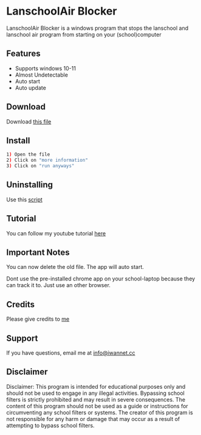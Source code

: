 # LanschoolAir Blocker

LanschoolAir Blocker is a windows program that stops the lanschool and lanschool air program from starting on your (school)computer

## Features
- Supports windows 10-11
- Almost Undetectable
- Auto start
- Auto update

## Download


Download [this file](https://github.com/iwannet/LanschoolBlocker/releases/latest/download/Install.bat)


## Install

```bash
1) Open the file
2) Click on "more information"
3) Click on "run anyways"
```
## Uninstalling

Use this [script](https://github.com/iwannet/LanschoolBlocker/releases/download/LanschoolUninstaller/Uninstaller.bat)

## Tutorial
You can follow my youtube tutorial [here](https://www.youtube.com/watch?v=7QPeEqb_TH8)

## Important Notes

You can now delete the old file. The app will auto start.


Dont use the pre-installed chrome app on your school-laptop because they can track it to. Just use an other browser.


## Credits

Please give credits to [me](https://iwannet.cc)

## Support

If you have questions, email me at [info@iwannet.cc](mailto:info@iwannet.cc)

## Disclaimer

Disclaimer: This program is intended for educational purposes only and should not be used to engage in any illegal activities. Bypassing school filters is strictly prohibited and may result in severe consequences. The content of this program should not be used as a guide or instructions for circumventing any school filters or systems. The creator of this program is not responsible for any harm or damage that may occur as a result of attempting to bypass school filters.
